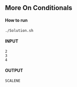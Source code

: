 ## More On Conditionals

#### How to run
```
./Solution.sh
```

#### INPUT
```
2
3
4
```

#### OUTPUT
```
SCALENE
```